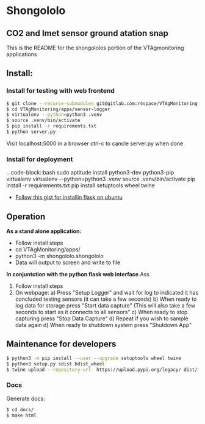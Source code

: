 # Shongololo
## CO2 and Imet sensor ground atation snap
This is the README for the shongololos portion of the VTAgmonitoring applications


## Install:
### Install for testing with web frontend
```bash
$ git clone --recurse-submodules git@gitlab.com:r4space/VTAgMonitoring.git
$ cd VTAgMonitoring/apps/sensor-logger
$ virtualenv --python=python3 .venv
$ source .venv/bin/activate
$ pip install -r requirements.txt
$ python server.py
```
Visit localhost:5000 in a browser
ctrl-c to cancle server.py when done

### Install for deployment
.. code-block::bash
sudo aptitude install python3-dev python3-pip virtualenv 
virtualenv --python=python3 .venv
source .venv/bin/activate
pip install -r requirements.txt
pip install setuptools wheel twine


- [Follow this gist for installin flask on ubuntu](https://gist.github.com/swyngaard/296392c427504ce6f7ea81abb87aaee8)

## Operation
**As a stand alone application:**
- Follow install steps
- cd VTAgMonitoring/apps/
- python3 -m shongololo.shongololo
- Data will output to screen and write to file

**In conjuntction with the python flask web interface**
Ass
1. Follow install steps
2. On webpage:
a) Press "Setup Logger" and wait for log to indicated it has concluded testing sensors (it can take a few seconds)
b) When ready to log data for storage press "Start data capture" (This will also take a few seconds to start as it connects to all sensors"
c) When ready to stop capturing press "Stop Data Capture"
d) Repeat if you wish to sample data again
d) When ready to shutdown system press "Shutdown App" 

## Maintenance for developers
``` bash
$ python3 -m pip install --user --upgrade setuptools wheel twine
$ python3 setup.py sdist bdist_wheel
$ twine upload --repository-url  https://upload.pypi.org/legacy/ dist/*
```


### Docs
Generate docs:
``` bash
$ cd docs/
$ make html
```
